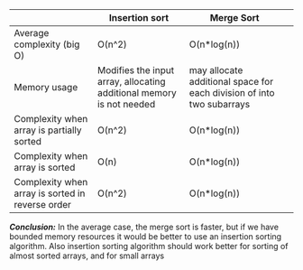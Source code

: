 |                                                  | Insertion sort                                                       | Merge Sort                                                            |   |
|--------------------------------------------------|----------------------------------------------------------------------|-----------------------------------------------------------------------|---|
| Average complexity (big O)                               | O(n^2)                                                               | O(n*log(n))                                                           |   |
| Memory usage                                     | Modifies the input array, allocating additional memory is not needed | may allocate additional space for each division of into two subarrays |   |
| Complexity when array is partially sorted        | O(n^2)                                                               | O(n*log(n))                                                           |   |
| Complexity when array is sorted                  | O(n)                                                                 | O(n*log(n))                                                           |   |
| Complexity when array is sorted in reverse order | O(n^2)                                                               | O(n*log(n))                                                           |   |


***Conclusion:***
In the average case, the merge sort is faster, but if we have bounded memory resources it would be better to use an insertion sorting algorithm.
Also insertion sorting algorithm should work better for sorting of almost sorted arrays, and for small arrays